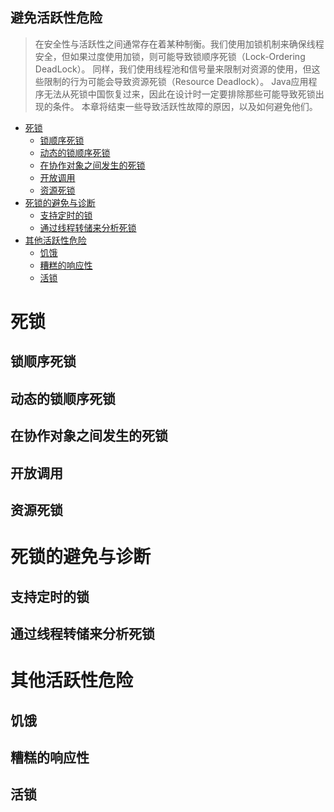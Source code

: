 避免活跃性危险
---
>在安全性与活跃性之间通常存在着某种制衡。我们使用加锁机制来确保线程安全，但如果过度使用加锁，则可能导致锁顺序死锁（Lock-Ordering DeadLock）。
>同样，我们使用线程池和信号量来限制对资源的使用，但这些限制的行为可能会导致资源死锁（Resource Deadlock）。
>Java应用程序无法从死锁中国恢复过来，因此在设计时一定要排除那些可能导致死锁出现的条件。
>本章将结束一些导致活跃性故障的原因，以及如何避免他们。

<!-- TOC -->

- [死锁](#死锁)
    - [锁顺序死锁](#锁顺序死锁)
    - [动态的锁顺序死锁](#动态的锁顺序死锁)
    - [在协作对象之间发生的死锁](#在协作对象之间发生的死锁)
    - [开放调用](#开放调用)
    - [资源死锁](#资源死锁)
- [死锁的避免与诊断](#死锁的避免与诊断)
    - [支持定时的锁](#支持定时的锁)
    - [通过线程转储来分析死锁](#通过线程转储来分析死锁)
- [其他活跃性危险](#其他活跃性危险)
    - [饥饿](#饥饿)
    - [糟糕的响应性](#糟糕的响应性)
    - [活锁](#活锁)

<!-- /TOC -->
# 死锁
## 锁顺序死锁
## 动态的锁顺序死锁
## 在协作对象之间发生的死锁
## 开放调用
## 资源死锁

# 死锁的避免与诊断
## 支持定时的锁
## 通过线程转储来分析死锁
# 其他活跃性危险
## 饥饿
## 糟糕的响应性
## 活锁